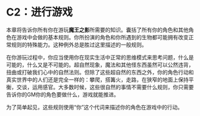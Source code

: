 # **C2：进行游戏**

本章将告诉你所有你在游玩**魔王之影**所需要的知识。囊括了所有你的角色和其他角色在游戏中会做的基本规则。你所扮演的角色和你所遇到的生物都可能拥有改变正常规则的特殊能力。这种例外总是胜过这里描述的一般规则。

在你游玩过程中，你应当使用你在现实生活中正常的思维模式来思考问题，什么是可能的，什么又是不可能的。超自然现象，魔法和其他怪东西虽然可以公然违背，扭曲或打破我们心中的自然法则。但除了这些超自然的东西之外，你的角色行动和真实世界中的人们还是完全一样的：攀爬，搭篝火，走路，在狭窄的地面上保持平衡，交谈，运用感官。大多数时候，这些很自然的事情不需要什么规则，你只需要告诉你的GM你的角色要做什么，游戏就能推进。

为了简单起见，这些规则使用“你”这个代词来描述你的角色在游戏中的行动。
